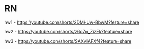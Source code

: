 # RN

hw1 - https://youtube.com/shorts/2DMHUw-BbwM?feature=share

hw2 - https://youtube.com/shorts/z6o7m_ZizEk?feature=share

hw3 - https://youtube.com/shorts/SAXvliAFXf4?feature=share
